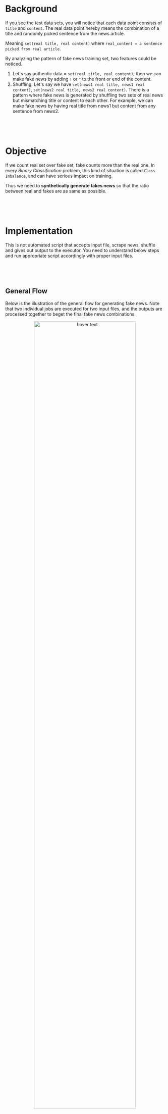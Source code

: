
# Background
If you see the test data sets, you will notice that each data point consists of `title` and `content`. The real data point hereby means the combination of a title and randomly picked sentence from the news article.

Meaning `set(real title, real content)` where `real_content = a sentence picked from real article`.

By analyzing the pattern of fake news training set, two features could be noticed.

1. Let's say authentic data = `set(real title, real content)`, then we can make fake news by adding `!` or `"` to the front or end of the content.
2. Shuffling. Let's say we have `set(news1 real title, news1 real content)`, `set(news2 real title, news2 real content)`. There is a pattern where fake news is generated by shuffling two sets of real news but mismatching title or content to each other. For example, we can make fake news by having real title from news1 but content from any sentence from news2.

<p><br></p>
<p><br></p>

# Objective
If we count real set over fake set, fake counts more than the real one. In every *Binary Classification* problem, this kind of situation is called `Class Imbalance`, and can have serious impact on training.

Thus we need to **synthetically generate fakes news** so that the ratio between real and fakes are as same as possible.

<p><br></p>
<p><br></p>

# Implementation

This is not automated script that accepts input file, scrape news, shuffle and gives out output to the executor. You need to understand below steps and run appropriate script accordingly with proper input files.

<p><br></p>
<p><br></p>

## General Flow

Below is the illustration of the general flow for generating fake news. Note that two individual jobs are executed for two input files, and the outputs are processed together to beget the final fake news combinations.
<p align="center">
  <img src="https://github.com/JinJis/DACON-fake-news-identification/blob/main/web_scrapper/image/dacon_general.png" width="80%" title="hover text">
</p>

<p><br></p>

## Steps Explained

### (1) Scrape News Data from Collected Domain

> `links.json` file is composed of `domain` like `realestate.daum.net` as key and list(`[title, news_url]`) like `["\"3년 전 분양가로 3가구 공급\" vs \"아파트명 바꾸고 완판\"", "https://realestate.daum.net/news/detail/main/20200514114427699"]`, as value.

* **Manually inspect HTML tags** of each domains' article and make rule.
  * Each domain has different rule for storing news content so need to manually inspect.
* **Scrape contents part** of the news article by using Beautifulsoup.
* **Extract content** using the rule stated above.
* **Parse it by every sentence** that should be readable in Korean using **NLTK** (Natual Language Tool Kit)
  * This is because the scraped result may include some unreadable sentence like `#SF!@EQDSD`
* **Save the result** in form of `{"title": ["content1", "content2" ... ]}`

<p><br></p>

### (2) Generate Fake News By Shuffling

> Now we can generate first version of fake news by shuffling title and contents.

* Set how many contents will be stored in each title of news.
* Exclude the **index of the title** picked.
* Get **any title** from data except for the index picked in above step.
* **Pick contents** from the randomly picked title above. This should be done randomly too.
* Save contents as list and save it in forms of `"news1_title": ["news2_content1", "newsN_contentM" ... ]`

<p align="center">
  <img src="https://github.com/JinJis/DACON-fake-news-identification/blob/main/web_scrapper/image/links_to_fake.png" width="100%" title="hover text">
</p>

*Please note how the schema of each data is modified as they go through data processing.*

<p><br></p>

### (3) Preprocess given News Train sets to match format

> The competition manager provided with some number of data as training set. As our algorithm already used this data to train itself, it is crucial for us to exclude any combination of data set from the generated fake news combination done in (1) ~ (2).

* Filter news_train.csv (provided by competition manager) file in forms of (1) and (2)

<p align="center">
  <img src="https://github.com/JinJis/DACON-fake-news-identification/blob/main/web_scrapper/image/train_to_filtered.png" width="80%" title="hover text">
</p>

*Data given by DACON competition are correctly converted in forms of our own data schema*

<p><br></p>

### (4) Discard Any Duplicate Combination from (2)

> Finally, exclude any duplicate combination of title-content combination in (3) from the result of (2). This will ensure accuracy and reliability of algorithm we will train.

<p align="center">
  <img src="https://github.com/JinJis/DACON-fake-news-identification/blob/main/web_scrapper/image/final_fake_result.png" width="350" title="hover text">
</p>
